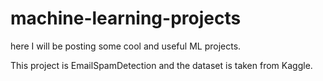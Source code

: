 # machine-learning-projects
here I will be posting some cool and useful ML projects.

This project is EmailSpamDetection and the dataset is taken from Kaggle.
